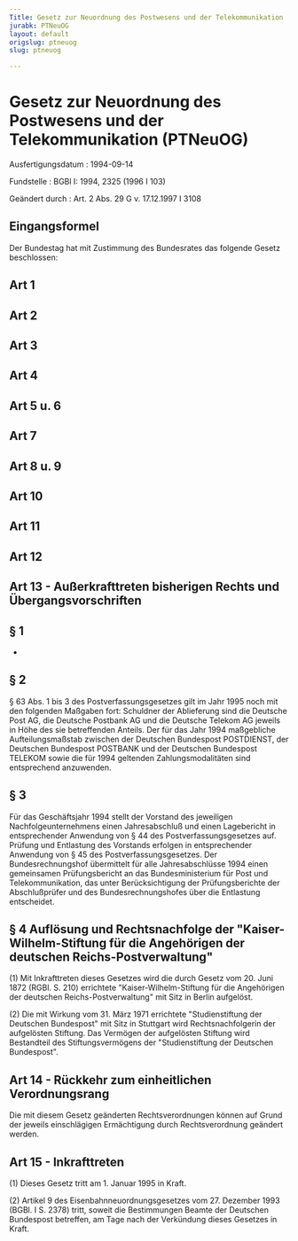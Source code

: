 ```yaml
---
Title: Gesetz zur Neuordnung des Postwesens und der Telekommunikation
jurabk: PTNeuOG
layout: default
origslug: ptneuog
slug: ptneuog

---
```


# Gesetz zur Neuordnung des Postwesens und der Telekommunikation (PTNeuOG)

Ausfertigungsdatum
:   1994-09-14

Fundstelle
:   BGBl I: 1994, 2325 (1996 I 103)

Geändert durch
:   Art. 2 Abs. 29 G v. 17.12.1997 I 3108

## Eingangsformel

Der Bundestag hat mit Zustimmung des Bundesrates das folgende Gesetz
beschlossen:

## Art 1

## Art 2

## Art 3

## Art 4

## Art 5 u. 6

## Art 7

## Art 8 u. 9

## Art 10

## Art 11

## Art 12

## Art 13 - Außerkrafttreten bisherigen Rechts und Übergangsvorschriften

## § 1

-

## § 2

§ 63 Abs. 1 bis 3 des Postverfassungsgesetzes gilt im Jahr 1995 noch
mit den folgenden Maßgaben fort:
Schuldner der Ablieferung sind die Deutsche Post AG, die Deutsche
Postbank AG und die Deutsche Telekom AG jeweils in Höhe des sie
betreffenden Anteils. Der für das Jahr 1994 maßgebliche
Aufteilungsmaßstab zwischen der Deutschen Bundespost POSTDIENST, der
Deutschen Bundespost POSTBANK und der Deutschen Bundespost TELEKOM
sowie die für 1994 geltenden Zahlungsmodalitäten sind entsprechend
anzuwenden.

## § 3

Für das Geschäftsjahr 1994 stellt der Vorstand des jeweiligen
Nachfolgeunternehmens einen Jahresabschluß und einen Lagebericht in
entsprechender Anwendung von § 44 des Postverfassungsgesetzes auf.
Prüfung und Entlastung des Vorstands erfolgen in entsprechender
Anwendung von § 45 des Postverfassungsgesetzes. Der Bundesrechnungshof
übermittelt für alle Jahresabschlüsse 1994 einen gemeinsamen
Prüfungsbericht an das Bundesministerium für Post und
Telekommunikation, das unter Berücksichtigung der Prüfungsberichte der
Abschlußprüfer und des Bundesrechnungshofes über die Entlastung
entscheidet.

## § 4 Auflösung und Rechtsnachfolge der "Kaiser-Wilhelm-Stiftung für die Angehörigen der deutschen Reichs-Postverwaltung"

(1) Mit Inkrafttreten dieses Gesetzes wird die durch Gesetz vom 20.
Juni 1872 (RGBl. S. 210) errichtete "Kaiser-Wilhelm-Stiftung für die
Angehörigen der deutschen Reichs-Postverwaltung" mit Sitz in Berlin
aufgelöst.

(2) Die mit Wirkung vom 31. März 1971 errichtete "Studienstiftung der
Deutschen Bundespost" mit Sitz in Stuttgart wird Rechtsnachfolgerin
der aufgelösten Stiftung. Das Vermögen der aufgelösten Stiftung wird
Bestandteil des Stiftungsvermögens der "Studienstiftung der Deutschen
Bundespost".

## Art 14 - Rückkehr zum einheitlichen Verordnungsrang

Die mit diesem Gesetz geänderten Rechtsverordnungen können auf Grund
der jeweils einschlägigen Ermächtigung durch Rechtsverordnung geändert
werden.

## Art 15 - Inkrafttreten

(1) Dieses Gesetz tritt am 1. Januar 1995 in Kraft.

(2) Artikel 9 des Eisenbahnneuordnungsgesetzes vom 27. Dezember 1993
(BGBl. I S. 2378) tritt, soweit die Bestimmungen Beamte der Deutschen
Bundespost betreffen, am Tage nach der Verkündung dieses Gesetzes in
Kraft.

